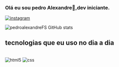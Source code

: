 ### Olá eu sou pedro Alexandre👋,dev iniciante.


[![instagram](https://img.shields.io/badge/Instagram-E4405F?style=for-the-badge&logo=instagram&logoColor=white)](https://www.instagram.com/pedroalexandrefs/)

![pedroalexandreFS GitHub stats](https://github-readme-stats.vercel.app/api?username=pedroalexandreFS&show_icons=true&theme=tokyonight)

## tecnologias que eu uso no dia a dia

<div style="display:inline_block"><br>
<img align="center" alt="html5" src=https://img.shields.io/badge/HTML5-E34F26?style=for-the-badge&logo=html5&logoColor=white>
<img align="center" alt="css" src=https://img.shields.io/badge/CSS3-1572B6?style=for-the-badge&logo=css3&logoColor=white>
</div><br>

